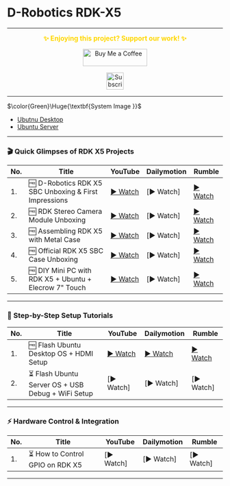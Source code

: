 # D-Robotics RDK-X5

---
<p align="center">
  <span style="font-size: 1.1em; color: #FFD700; font-weight: bold;">✨ Enjoying this project? Support our work! ✨</span>
</p>

<p align="center" style="margin: 15px 0;">
  <a href="https://buymeacoffee.com/pylin" target="_blank">
    <img src="https://cdn.buymeacoffee.com/buttons/v2/default-yellow.png" alt="Buy Me a Coffee" style="height: 40px; width: 150px;">
  </a>
</p>

<p align="center" style="margin: 15px 0;">
  <a href="https://www.youtube.com/channel/UCKKhdFV0q8CV5vWUDfiDfTw" target="_blank">
    <img src="https://img.shields.io/badge/SUBSCRIBE%20ON%20YOUTUBE-FF0000?style=for-the-badge&logo=youtube&logoColor=white" alt="Subscribe on YouTube" style="height: 40px;">
  </a>
</p>

---

$\color{Green}\Huge{\textbf{System Image }}$
- [Ubutnu Desktop]()
- [Ubuntu Server]()

---

### 🎬 Quick Glimpses of RDK X5 Projects

| No. | Title | YouTube | Dailymotion | Rumble |
|-----|-------|---------|-------------|--------|
| 1. | 🆓️ D-Robotics RDK X5 SBC Unboxing & First Impressions | [▶️ Watch](https://youtube.com/shorts/Mi0fdwfc6Uo) | [▶️ Watch] | [▶️ Watch](https://rumble.com/v711bjy-d-robotics-rdk-x5-single-board-computer-unboxing-and-first-impressions.html?e9s=src_v1_ucp_a) |
| 2. | 🆓️ RDK Stereo Camera Module Unboxing | [▶️ Watch](https://youtube.com/shorts/Q-Nx8d2WUG8) | [▶️ Watch] | [▶️ Watch](https://rumble.com/v711bqs-unboxing-and-first-look-rdk-stereo-camera-module-for-rdk-x5-from-d-robotics.html?e9s=src_v1_ucp_a) |
| 3. | 🆓️ Assembling RDK X5 with Metal Case | [▶️ Watch](https://youtube.com/shorts/Q-Nx8d2WUG8) | [▶️ Watch] | [▶️ Watch](https://rumble.com/v711bu6-assembling-your-rdk-x5-with-the-d-robotics-rdk-x5-metal-case.html?e9s=src_v1_ucp_a) |
| 4. | 🆓️ Official RDK X5 SBC Case Unboxing | [▶️ Watch](https://youtube.com/shorts/RiCQZ2CDGec) | [▶️ Watch] | [▶️ Watch](https://rumble.com/v711bnc-protect-your-rdk-x5-in-style-unboxing-the-official-d-robotics-rdk-x5-sbc-ca.html?e9s=src_v1_ucp_a) |
| 5. | 🆓️ DIY Mini PC with RDK X5 + Ubuntu + Elecrow 7" Touch | [▶️ Watch](https://youtube.com/shorts/VowTwTHPK7g) | [▶️ Watch] | [▶️ Watch](https://rumble.com/v711c1c-diy-mini-pc-using-d-robotics-rdk-x5-sbc-ubuntu-desktop-linux-elecrow-7-inch.html?e9s=src_v1_ucp_a) |

---


### 🚀 Step-by-Step Setup Tutorials

| No. | Title | YouTube | Dailymotion | Rumble |
|-----|-------|---------|-------------|--------|
| 1. | 🆓️ Flash Ubuntu Desktop OS + HDMI Setup | [▶️ Watch](https://youtu.be/f1VbnBCVjno) | [▶️ Watch](#) | [▶️ Watch](https://rumble.com/v711cbm-getting-started-with-d-robotics-rdk-x5-flash-ubuntu-desktop-os-to-sd-card-h.html?e9s=src_v1_ucp_a) |
| 2. | ⏳️ Flash Ubuntu Server OS + USB Debug + WiFi Setup | [▶️ Watch] | [▶️ Watch] | [▶️ Watch] |

---

### ⚡ Hardware Control & Integration

| No. | Title | YouTube | Dailymotion | Rumble |
|-----|-------|---------|-------------|--------|
| 1. | ⏳️ How to Control GPIO on RDK X5 | [▶️ Watch] | [▶️ Watch] | [▶️ Watch] |

---
